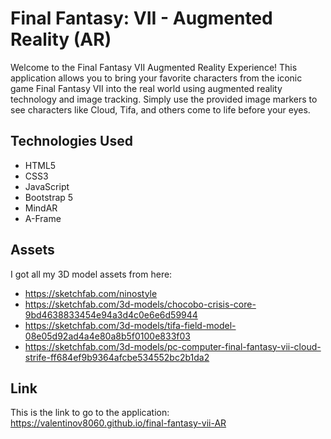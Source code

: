 # Final Fantasy: VII - Augmented Reality (AR) 

Welcome to the Final Fantasy VII Augmented Reality Experience! This application allows you to bring your favorite characters from the iconic game Final Fantasy VII into the real world using augmented reality technology and image tracking. Simply use the provided image markers to see characters like Cloud, Tifa, and others come to life before your eyes.

## Technologies Used

- HTML5
- CSS3
- JavaScript
- Bootstrap 5
- MindAR
- A-Frame

## Assets

I got all my 3D model assets from here:
- https://sketchfab.com/ninostyle
- https://sketchfab.com/3d-models/chocobo-crisis-core-9bd4638833454e94a3d4c0e6e6d59944
- https://sketchfab.com/3d-models/tifa-field-model-08e05d92ad4a4e80a8b5f0100e833f03
- https://sketchfab.com/3d-models/pc-computer-final-fantasy-vii-cloud-strife-ff684ef9b9364afcbe534552bc2b1da2

## Link

This is the link to go to the application:
https://valentinov8060.github.io/final-fantasy-vii-AR
